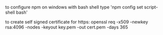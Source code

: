 to configure npm on windows with bash shell type 'npm config set script-shell bash'

to create self signed certificate for https:
openssl req -x509 -newkey rsa:4096 -nodes -keyout key.pem -out cert.pem -days 365
